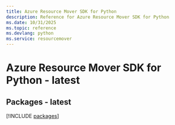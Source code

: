 ```yaml
---
title: Azure Resource Mover SDK for Python
description: Reference for Azure Resource Mover SDK for Python
ms.date: 10/31/2025
ms.topic: reference
ms.devlang: python
ms.service: resourcemover
---
```

# Azure Resource Mover SDK for Python - latest
## Packages - latest
[!INCLUDE [packages](resource-mover-index.md)]